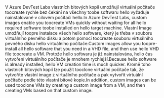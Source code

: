 <span data-ttu-id="fe25e-101">V Azure DevTest Labs vlastních bitových kopií umožňují virtuální počítače toocreate rychle bez čekání na všechny toobe softwaru hello vyžaduje nainstalované v cílovém počítači hello.</span><span class="sxs-lookup"><span data-stu-id="fe25e-101">In Azure DevTest Labs, custom images enable you toocreate VMs quickly without waiting for all hello required software toobe installed on hello target machine.</span></span> <span data-ttu-id="fe25e-102">Vlastní Image umožňují toopre instalace všech hello software, který je třeba v souboru virtuálního pevného disku a potom pomocí toocreate souboru virtuálního pevného disku hello virtuálního počítače.</span><span class="sxs-lookup"><span data-stu-id="fe25e-102">Custom images allow you toopre-install all hello software that you need in a VHD file, and then use hello VHD file toocreate a VM.</span></span> <span data-ttu-id="fe25e-103">Protože hello softwaru je již nainstalována, hello čas vytvoření virtuálního počítače je mnohem rychlejší.</span><span class="sxs-lookup"><span data-stu-id="fe25e-103">Because hello software is already installed, hello VM creation time is much quicker.</span></span> <span data-ttu-id="fe25e-104">Kromě toho vlastních bitových kopií lze použít tooclone virtuální počítače tak, že vytvoříte vlastní image z virtuálního počítače a pak vytvořit virtuální počítače podle této vlastní bitové kopie.</span><span class="sxs-lookup"><span data-stu-id="fe25e-104">In addition, custom images can be used tooclone VMs by creating a custom image from a VM, and then creating VMs based on that custom image.</span></span>
